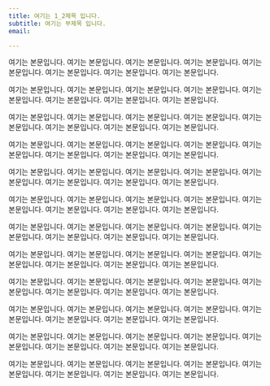 ```yaml
---
title: 여기는 1_2제목 입니다.
subtitle: 여기는 부제목 입니다.
email: 

---
```

여기는 본문입니다. 여기는 본문입니다. 여기는 본문입니다. 여기는 본문입니다. 여기는 본문입니다. 여기는 본문입니다. 여기는 본문입니다. 여기는 본문입니다. 

여기는 본문입니다. 여기는 본문입니다. 여기는 본문입니다. 여기는 본문입니다. 여기는 본문입니다. 여기는 본문입니다. 여기는 본문입니다. 여기는 본문입니다. 

여기는 본문입니다. 여기는 본문입니다. 여기는 본문입니다. 여기는 본문입니다. 여기는 본문입니다. 여기는 본문입니다. 여기는 본문입니다. 여기는 본문입니다. 

여기는 본문입니다. 여기는 본문입니다. 여기는 본문입니다. 여기는 본문입니다. 여기는 본문입니다. 여기는 본문입니다. 여기는 본문입니다. 여기는 본문입니다. 

여기는 본문입니다. 여기는 본문입니다. 여기는 본문입니다. 여기는 본문입니다. 여기는 본문입니다. 여기는 본문입니다. 여기는 본문입니다. 여기는 본문입니다. 

여기는 본문입니다. 여기는 본문입니다. 여기는 본문입니다. 여기는 본문입니다. 여기는 본문입니다. 여기는 본문입니다. 여기는 본문입니다. 여기는 본문입니다. 

여기는 본문입니다. 여기는 본문입니다. 여기는 본문입니다. 여기는 본문입니다. 여기는 본문입니다. 여기는 본문입니다. 여기는 본문입니다. 여기는 본문입니다. 

여기는 본문입니다. 여기는 본문입니다. 여기는 본문입니다. 여기는 본문입니다. 여기는 본문입니다. 여기는 본문입니다. 여기는 본문입니다. 여기는 본문입니다. 

여기는 본문입니다. 여기는 본문입니다. 여기는 본문입니다. 여기는 본문입니다. 여기는 본문입니다. 여기는 본문입니다. 여기는 본문입니다. 여기는 본문입니다. 

여기는 본문입니다. 여기는 본문입니다. 여기는 본문입니다. 여기는 본문입니다. 여기는 본문입니다. 여기는 본문입니다. 여기는 본문입니다. 여기는 본문입니다. 

여기는 본문입니다. 여기는 본문입니다. 여기는 본문입니다. 여기는 본문입니다. 여기는 본문입니다. 여기는 본문입니다. 여기는 본문입니다. 여기는 본문입니다. 

여기는 본문입니다. 여기는 본문입니다. 여기는 본문입니다. 여기는 본문입니다. 여기는 본문입니다. 여기는 본문입니다. 여기는 본문입니다. 여기는 본문입니다. 


